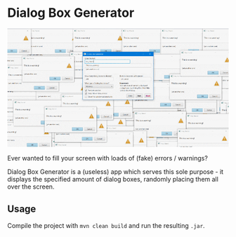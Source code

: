 # Dialog Box Generator

![Dialog Box Generator Screenshot](screenshot.gif)

Ever wanted to fill your screen with loads of (fake) errors / warnings?

Dialog Box Generator is a (useless) app which serves this sole purpose - it
displays the specified amount of dialog boxes, randomly placing them all over
the screen.

## Usage

Compile the project with `mvn clean build` and run the resulting `.jar`.
